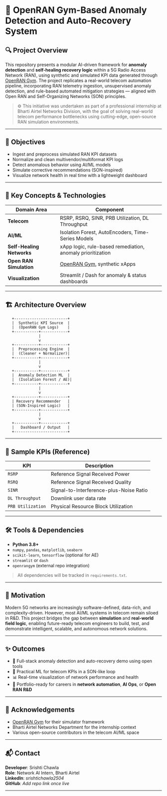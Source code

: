 # 📡 OpenRAN Gym-Based Anomaly Detection and Auto-Recovery System

## 🔍 Project Overview

This repository presents a modular AI-driven framework for **anomaly detection** and **self-healing recovery logic** within a 5G Radio Access Network (RAN), using synthetic and simulated KPI data generated through [OpenRAN Gym](https://github.com/open-5g/openrangym). The project replicates a real-world telecom automation pipeline, incorporating RAN telemetry ingestion, unsupervised anomaly detection, and rule-based automated mitigation strategies — aligned with Open RAN and Self-Organizing Networks (SON) principles.

> ⚙️ This initiative was undertaken as part of a professional internship at Bharti Airtel Networks Division, with the goal of solving real-world telecom performance bottlenecks using cutting-edge, open-source RAN simulation environments.

---

## 🎯 Objectives

- Ingest and preprocess simulated RAN KPI datasets
- Normalize and clean multivendor/multiformat KPI logs
- Detect anomalous behavior using AI/ML models
- Simulate corrective recommendations (SON-inspired)
- Visualize network health in real time with a lightweight dashboard

---

## 🧠 Key Concepts & Technologies

| Domain Area             | Component |
|-------------------------|-----------|
| **Telecom**             | RSRP, RSRQ, SINR, PRB Utilization, DL Throughput |
| **AI/ML**               | Isolation Forest, AutoEncoders, Time-Series Models |
| **Self-Healing Networks** | xApp logic, rule-based remediation, anomaly prioritization |
| **Open RAN Simulation** | [OpenRAN Gym](https://openrangym.com), synthetic xApps |
| **Visualization**       | Streamlit / Dash for anomaly & status dashboards |

---

## 🏗 Architecture Overview

       +------------------------+
       |  Synthetic KPI Source  |
       |  (OpenRAN Gym Logs)    |
       +-----------+------------+
                   |
                   v
       +-----------+------------+
       |  Preprocessing Engine  |
       |  (Cleaner + Normalizer)|
       +-----------+------------+
                   |
                   v
       +-----------+------------+
       |  Anomaly Detection ML  |
       |  (Isolation Forest / AE)|
       +-----------+------------+
                   |
                   v
       +-----------+------------+
       | Recovery Recommender   |
       | (SON-Inspired Logic)   |
       +-----------+------------+
                   |
                   v
       +-----------+------------+
       |   Dashboard / Output   |
       +------------------------+

---

## 🧪 Sample KPIs (Reference)

| KPI           | Description                              |
|---------------|------------------------------------------|
| `RSRP`        | Reference Signal Received Power          |
| `RSRQ`        | Reference Signal Received Quality        |
| `SINR`        | Signal-to-Interference-plus-Noise Ratio  |
| `DL Throughput`| Downlink user data rate                 |
| `PRB Utilization`| Physical Resource Block Utilization    |

---

## 🛠 Tools & Dependencies

- **Python 3.8+**
- `numpy`, `pandas`, `matplotlib`, `seaborn`
- `scikit-learn`, `tensorflow` (optional for AE)
- `streamlit` or `dash`
- `openrangym` (external repo integration)

> All dependencies will be tracked in `requirements.txt`.

---
## 📌 Motivation

Modern 5G networks are increasingly software-defined, data-rich, and complexity-driven. However, most AI/ML systems in telecom remain siloed in R&D. This project bridges the gap between **simulation** and **real-world field logic**, enabling future-ready telecom engineers to build, test, and demonstrate intelligent, scalable, and autonomous network solutions.

---

## ✨ Outcomes

- 🚀 Full-stack anomaly detection and auto-recovery demo using open tools
- 🧠 Practical ML for telecom KPIs in a SON-like loop
- 📊 Real-time visualization of network performance and health
- 💼 Portfolio-ready for careers in **network automation**, **AI Ops**, or **Open RAN R&D**

---

## 🤝 Acknowledgements

- [OpenRAN Gym](https://github.com/open-5g/openrangym) for their simulator framework
- Bharti Airtel Networks Department for the internship context
- Various open-source contributors in the telecom AI/ML space

---

## 📬 Contact

**Developer**: Srishti Chawla  
**Role**: Network AI Intern, Bharti Airtel  
**LinkedIn**: *srishtichawla2504*  
**GitHub**: *Add repo link once live*

---
